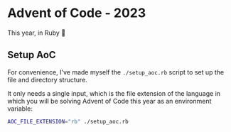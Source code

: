 # Advent of Code - 2023

This year, in Ruby 💎

## Setup AoC

For convenience, I've made myself the `./setup_aoc.rb` script to set up the file and directory structure.

It only needs a single input, which is the file extension of the language in which you will be solving
Advent of Code this year as an environment variable:

```bash
AOC_FILE_EXTENSION="rb" ./setup_aoc.rb
```
